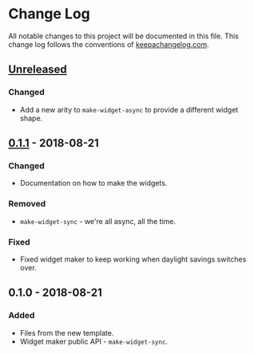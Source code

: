 # Change Log
All notable changes to this project will be documented in this file. This change log follows the conventions of [keepachangelog.com](http://keepachangelog.com/).

## [Unreleased]
### Changed
- Add a new arity to `make-widget-async` to provide a different widget shape.

## [0.1.1] - 2018-08-21
### Changed
- Documentation on how to make the widgets.

### Removed
- `make-widget-sync` - we're all async, all the time.

### Fixed
- Fixed widget maker to keep working when daylight savings switches over.

## 0.1.0 - 2018-08-21
### Added
- Files from the new template.
- Widget maker public API - `make-widget-sync`.

[Unreleased]: https://github.com/your-name/liseron/compare/0.1.1...HEAD
[0.1.1]: https://github.com/your-name/liseron/compare/0.1.0...0.1.1
